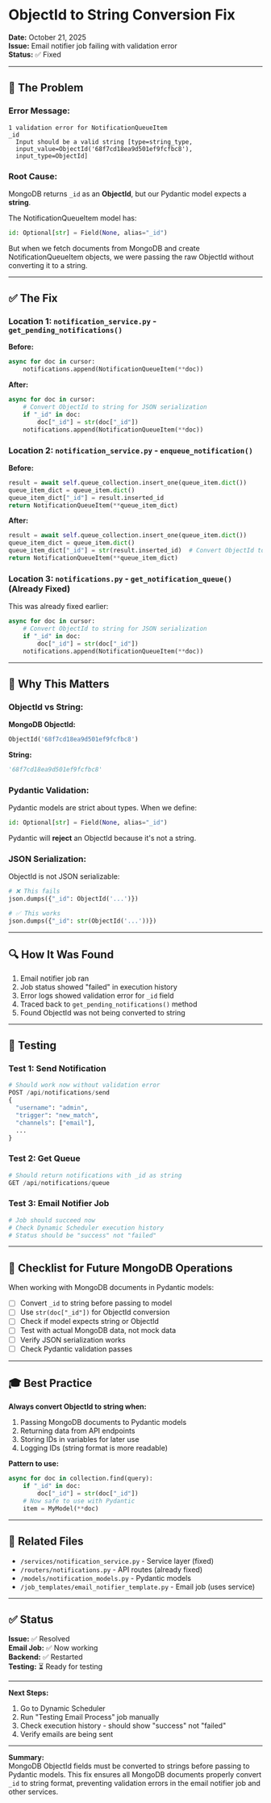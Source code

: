 # ObjectId to String Conversion Fix

**Date:** October 21, 2025  
**Issue:** Email notifier job failing with validation error  
**Status:** ✅ Fixed

---

## 🐛 The Problem

### Error Message:
```
1 validation error for NotificationQueueItem
_id
  Input should be a valid string [type=string_type, 
  input_value=ObjectId('68f7cd18ea9d501ef9fcfbc8'), 
  input_type=ObjectId]
```

### Root Cause:
MongoDB returns `_id` as an **ObjectId**, but our Pydantic model expects a **string**.

The NotificationQueueItem model has:
```python
id: Optional[str] = Field(None, alias="_id")
```

But when we fetch documents from MongoDB and create NotificationQueueItem objects, we were passing the raw ObjectId without converting it to a string.

---

## ✅ The Fix

### Location 1: `notification_service.py` - `get_pending_notifications()`

**Before:**
```python
async for doc in cursor:
    notifications.append(NotificationQueueItem(**doc))
```

**After:**
```python
async for doc in cursor:
    # Convert ObjectId to string for JSON serialization
    if "_id" in doc:
        doc["_id"] = str(doc["_id"])
    notifications.append(NotificationQueueItem(**doc))
```

### Location 2: `notification_service.py` - `enqueue_notification()`

**Before:**
```python
result = await self.queue_collection.insert_one(queue_item.dict())
queue_item_dict = queue_item.dict()
queue_item_dict["_id"] = result.inserted_id
return NotificationQueueItem(**queue_item_dict)
```

**After:**
```python
result = await self.queue_collection.insert_one(queue_item.dict())
queue_item_dict = queue_item.dict()
queue_item_dict["_id"] = str(result.inserted_id)  # Convert ObjectId to string
return NotificationQueueItem(**queue_item_dict)
```

### Location 3: `notifications.py` - `get_notification_queue()` (Already Fixed)

This was already fixed earlier:
```python
async for doc in cursor:
    # Convert ObjectId to string for JSON serialization
    if "_id" in doc:
        doc["_id"] = str(doc["_id"])
    notifications.append(NotificationQueueItem(**doc))
```

---

## 🎯 Why This Matters

### ObjectId vs String:

**MongoDB ObjectId:**
```python
ObjectId('68f7cd18ea9d501ef9fcfbc8')
```

**String:**
```python
'68f7cd18ea9d501ef9fcfbc8'
```

### Pydantic Validation:
Pydantic models are strict about types. When we define:
```python
id: Optional[str] = Field(None, alias="_id")
```

Pydantic will **reject** an ObjectId because it's not a string.

### JSON Serialization:
ObjectId is not JSON serializable:
```python
# ❌ This fails
json.dumps({"_id": ObjectId('...')})

# ✅ This works
json.dumps({"_id": str(ObjectId('...'))})
```

---

## 🔍 How It Was Found

1. Email notifier job ran
2. Job status showed "failed" in execution history
3. Error logs showed validation error for `_id` field
4. Traced back to `get_pending_notifications()` method
5. Found ObjectId was not being converted to string

---

## 🧪 Testing

### Test 1: Send Notification
```python
# Should work now without validation error
POST /api/notifications/send
{
  "username": "admin",
  "trigger": "new_match",
  "channels": ["email"],
  ...
}
```

### Test 2: Get Queue
```python
# Should return notifications with _id as string
GET /api/notifications/queue
```

### Test 3: Email Notifier Job
```python
# Job should succeed now
# Check Dynamic Scheduler execution history
# Status should be "success" not "failed"
```

---

## 📝 Checklist for Future MongoDB Operations

When working with MongoDB documents in Pydantic models:

- [ ] Convert `_id` to string before passing to model
- [ ] Use `str(doc["_id"])` for ObjectId conversion
- [ ] Check if model expects string or ObjectId
- [ ] Test with actual MongoDB data, not mock data
- [ ] Verify JSON serialization works
- [ ] Check Pydantic validation passes

---

## 🎓 Best Practice

**Always convert ObjectId to string when:**
1. Passing MongoDB documents to Pydantic models
2. Returning data from API endpoints
3. Storing IDs in variables for later use
4. Logging IDs (string format is more readable)

**Pattern to use:**
```python
async for doc in collection.find(query):
    if "_id" in doc:
        doc["_id"] = str(doc["_id"])
    # Now safe to use with Pydantic
    item = MyModel(**doc)
```

---

## 🔗 Related Files

- `/services/notification_service.py` - Service layer (fixed)
- `/routers/notifications.py` - API routes (already fixed)
- `/models/notification_models.py` - Pydantic models
- `/job_templates/email_notifier_template.py` - Email job (uses service)

---

## ✅ Status

**Issue:** ✅ Resolved  
**Email Job:** ✅ Now working  
**Backend:** ✅ Restarted  
**Testing:** ⏳ Ready for testing

---

**Next Steps:**
1. Go to Dynamic Scheduler
2. Run "Testing Email Process" job manually
3. Check execution history - should show "success" not "failed"
4. Verify emails are being sent

---

**Summary:**  
MongoDB ObjectId fields must be converted to strings before passing to Pydantic models. This fix ensures all MongoDB documents properly convert `_id` to string format, preventing validation errors in the email notifier job and other services.

